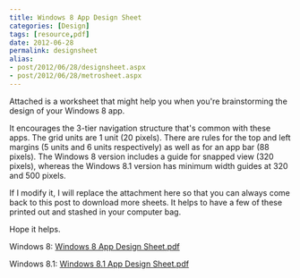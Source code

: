 ```yaml
---
title: Windows 8 App Design Sheet
categories: [Design]
tags: [resource,pdf]
date: 2012-06-28
permalink: designsheet
alias:
- post/2012/06/28/designsheet.aspx
- post/2012/06/28/metrosheet.aspx
---
```


Attached is a worksheet that might help you when you&#39;re brainstorming the design of your Windows 8 app.

It encourages the 3-tier navigation structure that&#39;s common with these apps. The grid units are 1 unit (20 pixels). There are rules for the top and left margins (5 units and 6 units respectively) as well as for an app bar (88 pixels). The Windows 8 version includes a guide for snapped view (320 pixels), whereas the Windows 8.1 version has minimum width guides at 320 and 500 pixels.

If I modify it, I will replace the attachment here so that you can always come back to this post to download more sheets. It helps to have a few of these printed out and stashed in your computer bag.

Hope it helps.

Windows 8: [Windows 8 App Design Sheet.pdf](/bcms-media/Files/Download?id=4885396f-5396-42c2-a67e-a35300380a7d)

Windows 8.1: [Windows 8.1 App Design Sheet.pdf](/bcms-media/Files/Download?id=3dda833c-7285-4da3-bc49-a35300380a99)
